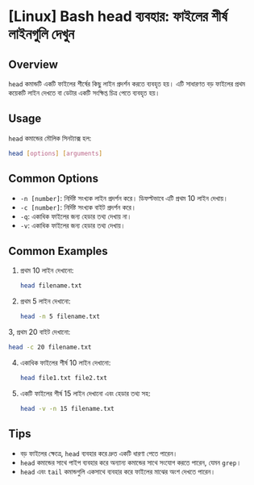 # [Linux] Bash head ব্যবহার: ফাইলের শীর্ষ লাইনগুলি দেখুন

## Overview
`head` কমান্ডটি একটি ফাইলের শীর্ষের কিছু লাইন প্রদর্শন করতে ব্যবহৃত হয়। এটি সাধারণত বড় ফাইলের প্রথম কয়েকটি লাইন দেখতে বা ডেটার একটি সংক্ষিপ্ত চিত্র পেতে ব্যবহৃত হয়।

## Usage
`head` কমান্ডের মৌলিক সিনট্যাক্স হল:

```bash
head [options] [arguments]
```

## Common Options
- `-n [number]`: নির্দিষ্ট সংখ্যক লাইন প্রদর্শন করে। ডিফল্টভাবে এটি প্রথম 10 লাইন দেখায়।
- `-c [number]`: নির্দিষ্ট সংখ্যক বাইট প্রদর্শন করে।
- `-q`: একাধিক ফাইলের জন্য হেডার তথ্য দেখায় না।
- `-v`: একাধিক ফাইলের জন্য হেডার তথ্য দেখায়।

## Common Examples
1. প্রথম 10 লাইন দেখানো:
   ```bash
   head filename.txt
   ```

2. প্রথম 5 লাইন দেখানো:
   ```bash
   head -n 5 filename.txt
   ```

3, প্রথম 20 বাইট দেখানো:
   ```bash
   head -c 20 filename.txt
   ```

4. একাধিক ফাইলের শীর্ষ 10 লাইন দেখানো:
   ```bash
   head file1.txt file2.txt
   ```

5. একটি ফাইলের শীর্ষ 15 লাইন দেখানো এবং হেডার তথ্য সহ:
   ```bash
   head -v -n 15 filename.txt
   ```

## Tips
- বড় ফাইলের ক্ষেত্রে, `head` ব্যবহার করে দ্রুত একটি ধারণা পেতে পারেন।
- `head` কমান্ডের সাথে পাইপ ব্যবহার করে অন্যান্য কমান্ডের সাথে সংযোগ করতে পারেন, যেমন `grep`।
- `head` এবং `tail` কমান্ডগুলি একসাথে ব্যবহার করে ফাইলের মাঝের অংশ দেখতে পারেন।